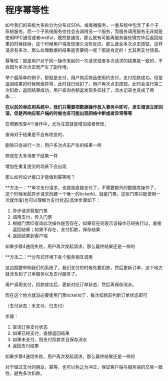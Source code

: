 # 程序幂等性

如今我们的系统大多拆分为分布式SOA，或者微服务，一套系统中包含了多个子系统服务，而一个子系统服务往往会去调用另一个服务，而服务调用服务无非就是使用RPC通信或者restful，既然是通信，那么就有可能再服务器处理完毕后返回结果的时候挂掉，这个时候用户端发现很久没有反应，那么就会多次点击按钮，这样请求有多次，那么处理数据的结果是否要统一呢？那是肯定的！尤其再支付场景。

幂等性：就是用户对于同一操作发起的一次请求或者多次请求的结果是一致的，不会因为多次点击而产生了副作用。

举个最简单的例子，那就是支付，用户购买商品使用约支付，支付扣款成功，但是返回结果的时候网络异常，此时钱已经扣了，用户再次点击按钮，此时会进行第二次扣款，返回结果成功，用户查询余额返发现多扣钱了，流水记录也变成了两条．．．

**在以前的单应用系统中，我们只需要把数据操作放入事务中即可，发生错误立即回滚，但是再响应客户端的时候也有可能出现网络中断或者异常等等**

在增删改查4个操作中，尤为注意就是增加或者修改，

查询对于结果是不会有改变的，

删除只会进行一次，用户多次点击产生的结果一样

修改在大多场景下结果一样

增加在重复提交的场景下会出现



那么如何设计接口才能做到幂等呢？

**方法一：**单次支付请求，也就是直接支付了，不需要额外的数据库操作了，这个时候发起异步请求创建一个唯一的ticketId，就是门票，这张门票只能使用一次就作废(也可以理解为支付状态)具体步骤如下：

1. 异步请求获取门票
2. 调用支付，传入门票
3. 根据门票ID查询此次操作是否存在，如果存在则表示该操作已经执行过，直接返回结果；如果不存在，支付扣款，保存结果
4. 返回结果到客户端

如果步骤4通信失败，用户再次发起请求，那么最终结果还是一样的



**方法二：**分布式环境下各个服务相互调用

这边就要举例我们的系统了，我们支付的时候先要扣款，然后更新订单，这个地方就涉及到了订单服务以及支付服务了。

用户调用支付，扣款成功后，更新对应订单状态，然后再保存流水。

而在这个地方就没必要使用门票ticketId了，每次扣款前判断订单状态即可

（支付状态：未支付，已支付）

步骤：

1. 查询订单支付状态
2. 如果已经支付，直接返回结果
3. 如果未支付，则支付扣款并且保存流水
4. 返回支付结果

如果步骤4通信失败，用户再次发起请求，那么最终结果还是一样的

对于做过支付的朋友，幂等，也可以称之为冲正，保证客户端与服务端的交易一致性，避免多次扣款。